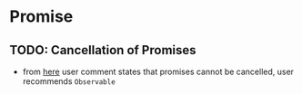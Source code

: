 # Promise

## TODO: Cancellation of Promises

- from [here](https://dev.to/stevetaylor/comment/emmi) user comment states that promises cannot be cancelled, user recommends `Observable`
